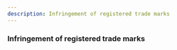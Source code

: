 ```yaml
---
description: Infringement of registered trade marks
---
```


### Infringement of registered trade marks

